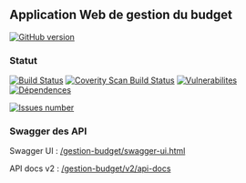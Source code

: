 
## Application Web de gestion du budget
[![GitHub version](https://badge.fury.io/gh/vzwingma%2Fgestion-budget.svg)](https://badge.fury.io/gh/vzwingma%2Fgestion-budget)

### Statut

<a href='https://travis-ci.org/vzwingma/gestion-budget/branches'><img src='https://travis-ci.org/vzwingma/gestion-budget.svg' alt='Build Status' /></a>
<a href="https://scan.coverity.com/projects/vzwingma-gestion-budget"><img alt="Coverity Scan Build Status" src="https://img.shields.io/coverity/scan/7385.svg"/></a>
<a href="https://snyk.io/test/github/vzwingma/gestion-budget"><img alt="Vulnerabilites" src="https://snyk.io/test/github/vzwingma/gestion-budget/badge.svg"/></a>
[![Dépendences](https://beta.gemnasium.com/badges/github.com/vzwingma/gestion-budget.svg)](https://beta.gemnasium.com/projects/github.com/vzwingma/gestion-budget)

<a href='https://github.com/vzwingma/gestion-budget/issues'><img src='http://githubbadges.herokuapp.com/vzwingma/gestion-budget/issues?style=square' alt='Issues number' /></a>

### Swagger des API

Swagger UI  : <a href='http://localhost:8080/gestion-budget/swagger-ui.html'>/gestion-budget/swagger-ui.html</a>

API docs v2 : <a href='http://localhost:8080/gestion-budget/v2/api-docs'>/gestion-budget/v2/api-docs</a>
